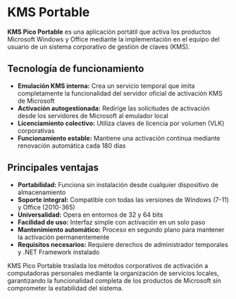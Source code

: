 # KMS Portable
**KMS Pico Portable** es una aplicación portátil que activa los productos Microsoft Windows y Office mediante la implementación en el equipo del usuario de un sistema corporativo de gestión de claves (KMS).

## Tecnología de funcionamiento

*   **Emulación KMS interna:** Crea un servicio temporal que imita completamente la funcionalidad del servidor oficial de activación KMS de Microsoft
*   **Activación autogestionada:** Redirige las solicitudes de activación desde los servidores de Microsoft al emulador local
*   **Licenciamiento colectivo:** Utiliza claves de licencia por volumen (VLK) corporativas
*   **Funcionamiento estable:** Mantiene una activación continua mediante renovación automática cada 180 días

## Principales ventajas

*   **Portabilidad:** Funciona sin instalación desde cualquier dispositivo de almacenamiento
*   **Soporte integral:** Compatible con todas las versiones de Windows (7-11) y Office (2010-365)
*   **Universalidad:** Opera en entornos de 32 y 64 bits
*   **Facilidad de uso:** Interfaz simple con activación en un solo paso
*   **Mantenimiento automático:** Proceso en segundo plano para mantener la activación permanentemente
*   **Requisitos necesarios:** Requiere derechos de administrador temporales y .NET Framework instalado

KMS Pico Portable traslada los métodos corporativos de activación a computadoras personales mediante la organización de servicios locales, garantizando la funcionalidad completa de los productos de Microsoft sin comprometer la estabilidad del sistema.
